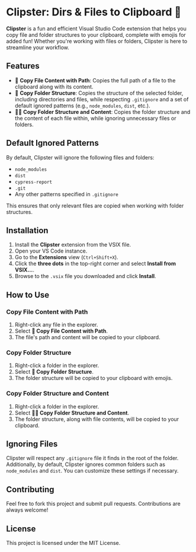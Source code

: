 
# Clipster: Dirs & Files to Clipboard 🎉

**Clipster** is a fun and efficient Visual Studio Code extension that helps you copy file and folder structures to your clipboard, complete with emojis for added fun! Whether you're working with files or folders, Clipster is here to streamline your workflow.

## Features

- 📄 **Copy File Content with Path**: Copies the full path of a file to the clipboard along with its content.
- 📂 **Copy Folder Structure**: Copies the structure of the selected folder, including directories and files, while respecting `.gitignore` and a set of default ignored patterns (e.g., `node_modules`, `dist`, etc.).
- 📂📄 **Copy Folder Structure and Content**: Copies the folder structure and the content of each file within, while ignoring unnecessary files or folders.

## Default Ignored Patterns

By default, Clipster will ignore the following files and folders:

- `node_modules`
- `dist`
- `cypress-report`
- `.git`
- Any other patterns specified in `.gitignore`

This ensures that only relevant files are copied when working with folder structures.

## Installation

1. Install the **Clipster** extension from the VSIX file.
2. Open your VS Code instance.
3. Go to the **Extensions** view (`Ctrl+Shift+X`).
4. Click the **three dots** in the top-right corner and select **Install from VSIX...**.
5. Browse to the `.vsix` file you downloaded and click **Install**.

## How to Use

### Copy File Content with Path
1. Right-click any file in the explorer.
2. Select **📄 Copy File Content with Path**.
3. The file's path and content will be copied to your clipboard.

### Copy Folder Structure
1. Right-click a folder in the explorer.
2. Select **📂 Copy Folder Structure**.
3. The folder structure will be copied to your clipboard with emojis.

### Copy Folder Structure and Content
1. Right-click a folder in the explorer.
2. Select **📂📄 Copy Folder Structure and Content**.
3. The folder structure, along with file contents, will be copied to your clipboard.

## Ignoring Files

Clipster will respect any `.gitignore` file it finds in the root of the folder. Additionally, by default, Clipster ignores common folders such as `node_modules` and `dist`. You can customize these settings if necessary.

## Contributing

Feel free to fork this project and submit pull requests. Contributions are always welcome!

## License

This project is licensed under the MIT License.
